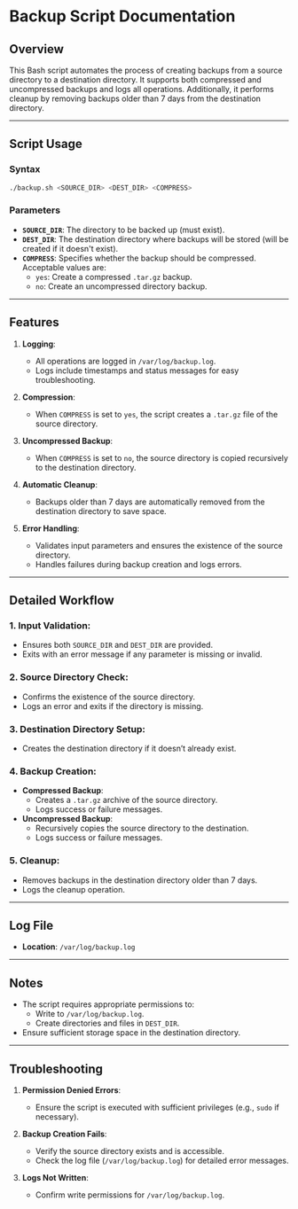 # Backup Script Documentation

## Overview
This Bash script automates the process of creating backups from a source directory to a destination directory. It supports both compressed and uncompressed backups and logs all operations. Additionally, it performs cleanup by removing backups older than 7 days from the destination directory.

---

## Script Usage

### Syntax
```bash
./backup.sh <SOURCE_DIR> <DEST_DIR> <COMPRESS>
```

### Parameters
- **`SOURCE_DIR`**: The directory to be backed up (must exist).
- **`DEST_DIR`**: The destination directory where backups will be stored (will be created if it doesn't exist).
- **`COMPRESS`**: Specifies whether the backup should be compressed. Acceptable values are:
  - `yes`: Create a compressed `.tar.gz` backup.
  - `no`: Create an uncompressed directory backup.

---

## Features

1. **Logging**:
   - All operations are logged in `/var/log/backup.log`.
   - Logs include timestamps and status messages for easy troubleshooting.

2. **Compression**:
   - When `COMPRESS` is set to `yes`, the script creates a `.tar.gz` file of the source directory.

3. **Uncompressed Backup**:
   - When `COMPRESS` is set to `no`, the source directory is copied recursively to the destination directory.

4. **Automatic Cleanup**:
   - Backups older than 7 days are automatically removed from the destination directory to save space.

5. **Error Handling**:
   - Validates input parameters and ensures the existence of the source directory.
   - Handles failures during backup creation and logs errors.

---

## Detailed Workflow

### 1. **Input Validation**:
   - Ensures both `SOURCE_DIR` and `DEST_DIR` are provided.
   - Exits with an error message if any parameter is missing or invalid.

### 2. **Source Directory Check**:
   - Confirms the existence of the source directory.
   - Logs an error and exits if the directory is missing.

### 3. **Destination Directory Setup**:
   - Creates the destination directory if it doesn’t already exist.

### 4. **Backup Creation**:
   - **Compressed Backup**:
     - Creates a `.tar.gz` archive of the source directory.
     - Logs success or failure messages.
   - **Uncompressed Backup**:
     - Recursively copies the source directory to the destination.
     - Logs success or failure messages.

### 5. **Cleanup**:
   - Removes backups in the destination directory older than 7 days.
   - Logs the cleanup operation.

---


## Log File
- **Location**: `/var/log/backup.log`

---

## Notes
- The script requires appropriate permissions to:
  - Write to `/var/log/backup.log`.
  - Create directories and files in `DEST_DIR`.
- Ensure sufficient storage space in the destination directory.

---

## Troubleshooting

1. **Permission Denied Errors**:
   - Ensure the script is executed with sufficient privileges (e.g., `sudo` if necessary).

2. **Backup Creation Fails**:
   - Verify the source directory exists and is accessible.
   - Check the log file (`/var/log/backup.log`) for detailed error messages.

3. **Logs Not Written**:
   - Confirm write permissions for `/var/log/backup.log`.



